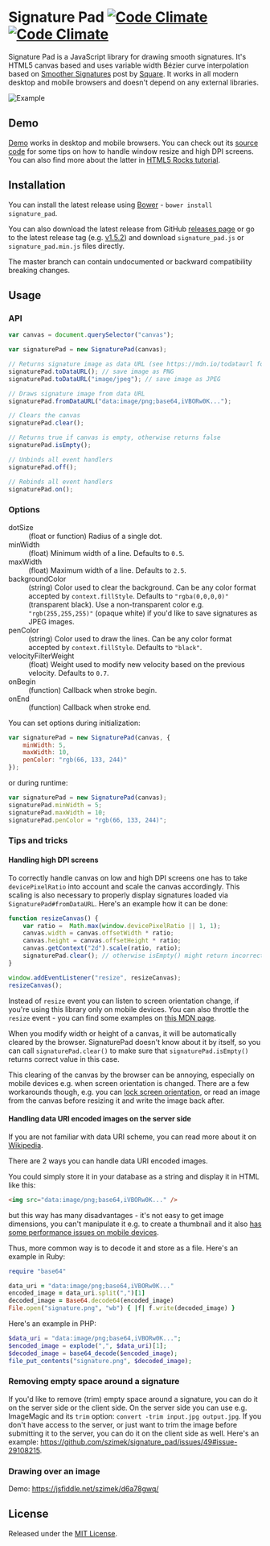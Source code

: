 Signature Pad [![Code Climate](https://d25lcipzij17d.cloudfront.net/badge.svg?id=js&type=6&v=1.5.3&x2=0)](https://www.npmjs.com/package/signature_pad) [![Code Climate](https://codeclimate.com/github/szimek/signature_pad.png)](https://codeclimate.com/github/szimek/signature_pad)
=============

Signature Pad is a JavaScript library for drawing smooth signatures. It's HTML5 canvas based and uses variable width Bézier curve interpolation based on [Smoother Signatures](http://corner.squareup.com/2012/07/smoother-signatures.html) post by [Square](https://squareup.com).
It works in all modern desktop and mobile browsers and doesn't depend on any external libraries.

![Example](https://f.cloud.github.com/assets/9873/268046/9ced3454-8efc-11e2-816e-a9b170a51004.png)

## Demo
[Demo](http://szimek.github.io/signature_pad) works in desktop and mobile browsers. You can check out its [source code](https://github.com/szimek/signature_pad/blob/gh-pages/js/app.js) for some tips on how to handle window resize and high DPI screens. You can also find more about the latter in [HTML5 Rocks tutorial](http://www.html5rocks.com/en/tutorials/canvas/hidpi).

## Installation
You can install the latest release using [Bower](http://bower.io/) - `bower install signature_pad`.

You can also download the latest release from GitHub [releases page](https://github.com/szimek/signature_pad/releases) or go to the latest release tag (e.g. [v1.5.2](https://github.com/szimek/signature_pad/tree/v1.5.2)) and download  `signature_pad.js` or `signature_pad.min.js` files directly.

The master branch can contain undocumented or backward compatibility breaking changes.

## Usage
### API
``` javascript
var canvas = document.querySelector("canvas");

var signaturePad = new SignaturePad(canvas);

// Returns signature image as data URL (see https://mdn.io/todataurl for the list of possible paramters)
signaturePad.toDataURL(); // save image as PNG
signaturePad.toDataURL("image/jpeg"); // save image as JPEG

// Draws signature image from data URL
signaturePad.fromDataURL("data:image/png;base64,iVBORw0K...");

// Clears the canvas
signaturePad.clear();

// Returns true if canvas is empty, otherwise returns false
signaturePad.isEmpty();

// Unbinds all event handlers
signaturePad.off();

// Rebinds all event handlers
signaturePad.on();
```

### Options
<dl>
<dt>dotSize</dt>
<dd>(float or function) Radius of a single dot.</dd>
<dt>minWidth</dt>
<dd>(float) Minimum width of a line. Defaults to <code>0.5</code>.</dd>
<dt>maxWidth</dt>
<dd>(float) Maximum width of a line. Defaults to <code>2.5</code>.</dd>
<dt>backgroundColor</dt>
<dd>(string) Color used to clear the background. Can be any color format accepted by <code>context.fillStyle</code>. Defaults to <code>"rgba(0,0,0,0)"</code> (transparent black). Use a non-transparent color e.g. <code>"rgb(255,255,255)"</code> (opaque white) if you'd like to save signatures as JPEG images.</dd>
<dt>penColor</dt>
<dd>(string) Color used to draw the lines. Can be any color format accepted by <code>context.fillStyle</code>. Defaults to <code>"black"</code>.</dd>
<dt>velocityFilterWeight</dt>
<dd>(float) Weight used to modify new velocity based on the previous velocity. Defaults to <code>0.7</code>.</dd>
<dt>onBegin</dt>
<dd>(function) Callback when stroke begin.</dd>
<dt>onEnd</dt>
<dd>(function) Callback when stroke end.</dd>
</dl>

You can set options during initialization:
```javascript
var signaturePad = new SignaturePad(canvas, {
    minWidth: 5,
    maxWidth: 10,
    penColor: "rgb(66, 133, 244)"
});
```
or during runtime:
```javascript
var signaturePad = new SignaturePad(canvas);
signaturePad.minWidth = 5;
signaturePad.maxWidth = 10;
signaturePad.penColor = "rgb(66, 133, 244)";
```


### Tips and tricks
#### Handling high DPI screens
To correctly handle canvas on low and high DPI screens one has to take `devicePixelRatio` into account and scale the canvas accordingly. This scaling is also necessary to properly display signatures loaded via `SignaturePad#fromDataURL`. Here's an example how it can be done:
```javascript
function resizeCanvas() {
    var ratio =  Math.max(window.devicePixelRatio || 1, 1);
    canvas.width = canvas.offsetWidth * ratio;
    canvas.height = canvas.offsetHeight * ratio;
    canvas.getContext("2d").scale(ratio, ratio);
    signaturePad.clear(); // otherwise isEmpty() might return incorrect value
}

window.addEventListener("resize", resizeCanvas);
resizeCanvas();
```
Instead of `resize` event you can listen to screen orientation change, if you're using this library only on mobile devices. You can also throttle the `resize` event - you can find some examples on [this MDN page](https://developer.mozilla.org/en-US/docs/Web/Events/resize).

When you modify width or height of a canvas, it will be automatically cleared by the browser. SignaturePad doesn't know about it by itself, so you can call `signaturePad.clear()` to make sure that `signaturePad.isEmpty()` returns correct value in this case.

This clearing of the canvas by the browser can be annoying, especially on mobile devices e.g. when screen orientation is changed. There are a few workarounds though, e.g. you can [lock screen orientation](https://developer.mozilla.org/en-US/docs/Web/API/Screen/lockOrientation), or read an image from the canvas before resizing it and write the image back after.

#### Handling data URI encoded images on the server side
If you are not familiar with data URI scheme, you can read more about it on [Wikipedia](http://en.wikipedia.org/wiki/Data_URI_scheme).

There are 2 ways you can handle data URI encoded images.

You could simply store it in your database as a string and display it in HTML like this:

``` html
<img src="data:image/png;base64,iVBORw0K..." />
```

but this way has many disadvantages - it's not easy to get image dimensions, you can't manipulate it e.g. to create a thumbnail and it also [has some performance issues on mobile devices](http://www.mobify.com/blog/data-uris-are-slow-on-mobile/).

Thus, more common way is to decode it and store as a file. Here's an example in Ruby:

``` ruby
require "base64"

data_uri = "data:image/png;base64,iVBORw0K..."
encoded_image = data_uri.split(",")[1]
decoded_image = Base64.decode64(encoded_image)
File.open("signature.png", "wb") { |f| f.write(decoded_image) }
```

Here's an example in PHP:

``` php
$data_uri = "data:image/png;base64,iVBORw0K...";
$encoded_image = explode(",", $data_uri)[1];
$decoded_image = base64_decode($encoded_image);
file_put_contents("signature.png", $decoded_image);
```

### Removing empty space around a signature
If you'd like to remove (trim) empty space around a signature, you can do it on the server side or the client side. On the server side you can use e.g. ImageMagic and its `trim` option: `convert -trim input.jpg output.jpg`. If you don't have access to the server, or just want to trim the image before submitting it to the server, you can do it on the client side as well. Here's an example: https://github.com/szimek/signature_pad/issues/49#issue-29108215.

### Drawing over an image
Demo: https://jsfiddle.net/szimek/d6a78gwq/

## License
Released under the [MIT License](http://www.opensource.org/licenses/MIT).
